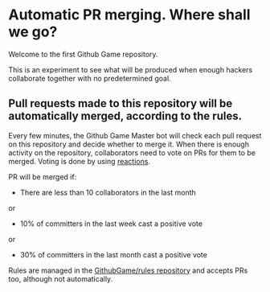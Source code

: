 # Automatic PR merging. Where shall we go?

Welcome to the first Github Game repository.

This is an experiment to see what will be produced when enough hackers collaborate together with no predetermined goal.

## Pull requests made to this repository will be automatically merged, according to the rules.

Every few minutes, the Github Game Master bot will check each pull request on this repository and decide whether to merge it. When there is enough activity on the repository, collaborators need to vote on PRs for them to be merged. Voting is done by using [reactions](https://github.com/blog/2119-add-reactions-to-pull-requests-issues-and-comments).

PR will be merged if:

+ There are less than 10 collaborators in the last month

or

+ 10% of committers in the last week cast a positive vote

or 

+ 30% of committers in the last month cast a positive vote

Rules are managed in the [GithubGame/rules repository](https://github.com/GithubGame/rules) and accepts PRs too, although not automatically.
